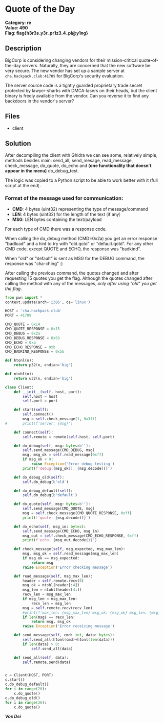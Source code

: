 # Quote of the Day
  
**Category: re**  
**Value: 490**  
**Flag: flag{h3r3s_y3r_pr1z3_4_pl@y1ng}**  

## Description


BigCorp is considering changing vendors for their mission-critical quote-of-the-day servers.  Naturally, they are concerned that the new software be very secure.  The new vendor has set up a sample server at `cha.hackpack.club:41709` for BigCorp's security evaluation.

The server source code is a tightly guarded proprietary trade secret protected by lawyer-sharks with DMCA-lasers on their heads, but the client binary is freely available from the vendor.  Can you reverse it to find any backdoors in the vendor's server?  

## Files
  
- client

## Solution

After decompiling the client with Ghidra we can see some, relatively simple, methods besides main: send_all, send_mesage, read_message, check_message, do_quote, do_echo and **(one functionality that doesn't appear in the menu)** do_debug_test.

The logic was copied to a Python script to be able to work better with it (full script at the end).

### Format of the message used for communication:
* **CMD**: 4 bytes (uint32) representing the type of message/command
* **LEN**: 4 bytes (uint32) for the length of the text (if any)
* **MSG**: LEN bytes containing the text/payload

For each type of CMD there was a response code.

When calling the do_debug method (CMD=0x2a) you get an error response "badload" and a hint to try with "old.qotd" or "default.qotd". For any other CMD code, except QUOTE and ECHO, the response was "badkind".

When "old" or "default" is sent as MSG for the DEBUG command, the response was "cha-ching" :)

After calling the previous command, the quotes changed and after requesting 15 quotes you get the flag.
Although the quotes changed after calling the method with any of the messages, _only after using "old" you get the flag_.


````python
from pwn import *
context.update(arch='i386', os='linux')

HOST = 'cha.hackpack.club'
PORT = 41709

CMD_QUOTE = 0x14
CMD_QUOTE_RESPONSE = 0x15
CMD_DEBUG = 0x2a
CMD_DEBUG_RESPONSE = 0x63
CMD_ECHO = 0xa
CMD_ECHO_RESPONSE = 0xb
CMD_BADKIND_RESPONSE = 0x5b

def htonl(n):
	return p32(n, endian='big')

def ntohl(n):
	return u32(n, endian='big')

class Client:
	def __init__(self, host, port):
		self.host = host
		self.port = port

	def start(self):
		self.connect()
		msg = self.check_message(1, 0x3ff)
#		print(f'server: {msg}')

	def connect(self):
		self.remote = remote(self.host, self.port)

	def do_debug(self, msg: bytes=b''):
		self.send_message(CMD_DEBUG, msg)
		msg, msg_ok = self.read_message(0xff)
		if msg_ok < 0:
			raise Exception('Error debug testing')
		print(f'debug({msg_ok}): {msg.decode()}')

	def do_debug_old(self):
		self.do_debug(b'old')

	def do_debug_default(self):
		self.do_debug(b'default')

	def do_quote(self, msg: bytes=b''):
		self.send_message(CMD_QUOTE, msg)
		msg = self.check_message(CMD_QUOTE_RESPONSE, 0xff)
		print(f'quote: {msg.decode()}')

	def do_echo(self, msg_in: bytes):
		self.send_message(CMD_ECHO, msg_in)
		msg_out = self.check_message(CMD_ECHO_RESPONSE, 0xff)
		print(f'echo: {msg_out.decode()}')

	def check_message(self, msg_expected, msg_max_len):
		msg, msg_ok = self.read_message(msg_max_len)
		if msg_ok == msg_expected:
			return msg
		raise Exception('Error checking message')

	def read_message(self, msg_max_len):
		header = self.remote.recv(8)
		msg_ok = ntohl(header[:4])
		msg_len = ntohl(header[4:])
		recv_len = msg_max_len
		if msg_len < msg_max_len:
			recv_len = msg_len
		msg = self.remote.recv(recv_len)
		#print(f'max_len: {msg_max_len} msg_ok: {msg_ok} msg_len: {msg_len} header: {header} msg: {msg}')
		if len(msg) == recv_len:
			return msg, msg_ok
		raise Exception('Error receiving message')

	def send_message(self, cmd: int, data: bytes):
		self.send_all(htonl(cmd)+htonl(len(data)))
		if len(data) > 0:
			self.send_all(data)

	def send_all(self, data):
		self.remote.send(data)


c = Client(HOST, PORT)
c.start()
c.do_debug_default()
for i in range(20):
	c.do_quote()
c.do_debug_old()
for i in range(20):
	c.do_quote()
  ````
  
***Vox Dei***

